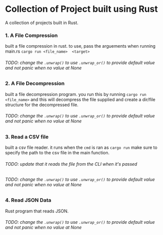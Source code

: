 # Collection of Project built using Rust
A collection of projects built in Rust.

### 1. A File Compression
built a file compression in rust. to use, pass the arguements when running main.rs
```cargo run <file_name>  <target>```
###### TODO: change the ```.unwrap()``` to use ```.unwrap_or()``` to provide default value and not panic when no value at None


### 2. A File Decompression
built a file decompression program. you run this by running
```cargo run <file_name>``` and this will decompress the file supplied and create a dir/file structure for the decompressed file.
###### TODO: change the ```.unwrap()``` to use ```.unwrap_or()``` to provide default value and not panic when no value at None


### 3. Read a CSV file
built a csv file reader. it runs when the ```cmd``` is ran as
```cargo run``` make sure to specify the path to the csv file in the main function.
###### TODO: update that it reads the file from the CLI when it's passed
###### TODO: change the ```.unwrap()``` to use ```.unwrap_or()``` to provide default value and not panic when no value at None


### 4. Read JSON Data
Rust program that reads JSON.
###### TODO: change the ```.unwrap()``` to use ```.unwrap_or()``` to provide default value and not panic when no value at None